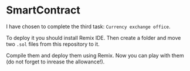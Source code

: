 # SmartContract

I have chosen to complete the third task: `Currency exchange office`.

To deploy it you should install Remix IDE. Then create a folder and move two `.sol` files from this repository to it.

Compile them and deploy them using Remix. Now you can play with them (do not forget to inrease the allowance!).